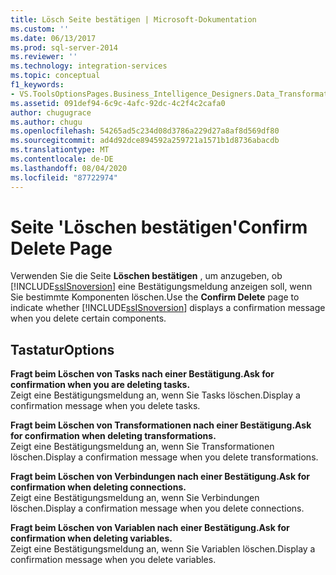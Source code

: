 ```yaml
---
title: Lösch Seite bestätigen | Microsoft-Dokumentation
ms.custom: ''
ms.date: 06/13/2017
ms.prod: sql-server-2014
ms.reviewer: ''
ms.technology: integration-services
ms.topic: conceptual
f1_keywords:
- VS.ToolsOptionsPages.Business_Intelligence_Designers.Data_Transformation_Designers.Comfirm_Delete
ms.assetid: 091def94-6c9c-4afc-92dc-4c2f4c2cafa0
author: chugugrace
ms.author: chugu
ms.openlocfilehash: 54265ad5c234d08d3786a229d27a8af8d569df80
ms.sourcegitcommit: ad4d92dce894592a259721a1571b1d8736abacdb
ms.translationtype: MT
ms.contentlocale: de-DE
ms.lasthandoff: 08/04/2020
ms.locfileid: "87722974"
---
```

# <a name="confirm-delete-page"></a><span data-ttu-id="c95e6-102">Seite 'Löschen bestätigen'</span><span class="sxs-lookup"><span data-stu-id="c95e6-102">Confirm Delete Page</span></span>
  <span data-ttu-id="c95e6-103">Verwenden Sie die Seite **Löschen bestätigen** , um anzugeben, ob [!INCLUDE[ssISnoversion](../includes/ssisnoversion-md.md)] eine Bestätigungsmeldung anzeigen soll, wenn Sie bestimmte Komponenten löschen.</span><span class="sxs-lookup"><span data-stu-id="c95e6-103">Use the **Confirm Delete** page to indicate whether [!INCLUDE[ssISnoversion](../includes/ssisnoversion-md.md)] displays a confirmation message when you delete certain components.</span></span>  
  
## <a name="options"></a><span data-ttu-id="c95e6-104">Tastatur</span><span class="sxs-lookup"><span data-stu-id="c95e6-104">Options</span></span>  
 <span data-ttu-id="c95e6-105">**Fragt beim Löschen von Tasks nach einer Bestätigung.**</span><span class="sxs-lookup"><span data-stu-id="c95e6-105">**Ask for confirmation when you are deleting tasks.**</span></span>  
 <span data-ttu-id="c95e6-106">Zeigt eine Bestätigungsmeldung an, wenn Sie Tasks löschen.</span><span class="sxs-lookup"><span data-stu-id="c95e6-106">Display a confirmation message when you delete tasks.</span></span>  
  
 <span data-ttu-id="c95e6-107">**Fragt beim Löschen von Transformationen nach einer Bestätigung.**</span><span class="sxs-lookup"><span data-stu-id="c95e6-107">**Ask for confirmation when deleting transformations.**</span></span>  
 <span data-ttu-id="c95e6-108">Zeigt eine Bestätigungsmeldung an, wenn Sie Transformationen löschen.</span><span class="sxs-lookup"><span data-stu-id="c95e6-108">Display a confirmation message when you delete transformations.</span></span>  
  
 <span data-ttu-id="c95e6-109">**Fragt beim Löschen von Verbindungen nach einer Bestätigung.**</span><span class="sxs-lookup"><span data-stu-id="c95e6-109">**Ask for confirmation when deleting connections.**</span></span>  
 <span data-ttu-id="c95e6-110">Zeigt eine Bestätigungsmeldung an, wenn Sie Verbindungen löschen.</span><span class="sxs-lookup"><span data-stu-id="c95e6-110">Display a confirmation message when you delete connections.</span></span>  
  
 <span data-ttu-id="c95e6-111">**Fragt beim Löschen von Variablen nach einer Bestätigung.**</span><span class="sxs-lookup"><span data-stu-id="c95e6-111">**Ask for confirmation when deleting variables.**</span></span>  
 <span data-ttu-id="c95e6-112">Zeigt eine Bestätigungsmeldung an, wenn Sie Variablen löschen.</span><span class="sxs-lookup"><span data-stu-id="c95e6-112">Display a confirmation message when you delete variables.</span></span>  
  
  
